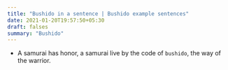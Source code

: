 ```yaml
---
title: "Bushido in a sentence | Bushido example sentences"
date: 2021-01-20T19:57:50+05:30
draft: falses
summary: "Bushido"
---
```

- A samurai has honor, a samurai live by the code of `bushido`, the way of the warrior.
                 
